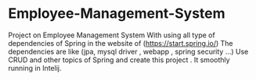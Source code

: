 # Employee-Management-System

Project on Employee Management System With using all type of dependencies of Spring in the website of (https://start.spring.io/) 
The dependencies are like (jpa, mysql driver , webapp , spring security ...)
Use CRUD and other topics of Spring and create this project .
It smoothly running in Intelij.
